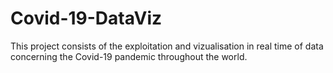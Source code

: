 # Covid-19-DataViz
This project consists of the exploitation and vizualisation in real time of data concerning the Covid-19 pandemic throughout the world.

